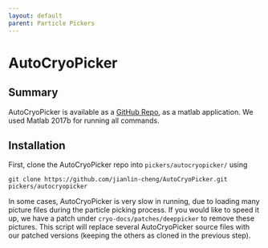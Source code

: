 ```yaml
---
layout: default
parent: Particle Pickers
---
```


# AutoCryoPicker

## Summary

AutoCryoPicker is available as a [GitHub Repo](https://github.com/jianlin-cheng/AutoCryoPicker), as a matlab application. We used Matlab 2017b for running all commands.

## Installation

First, clone the AutoCryoPicker repo into `pickers/autocryopicker/` using 

```shell script
git clone https://github.com/jianlin-cheng/AutoCryoPicker.git pickers/autocryopicker
```

In some cases, AutoCryoPicker is very slow in running, due to loading many picture files during the particle picking process. If you would like to speed it up, we have
a patch under `cryo-docs/patches/deeppicker` to remove these pictures. This script will replace several AutoCryoPicker source files with our patched versions (keeping 
the others as cloned in the previous step).
